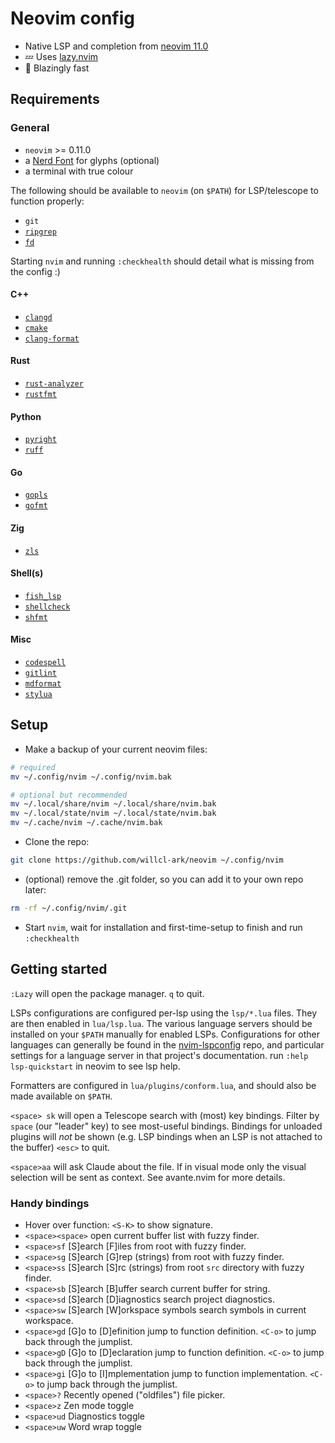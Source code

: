 # Neovim config

- Native LSP and completion from [neovim 11.0](https://neovim.io/doc/user/news-0.11.html)
- 💤 Uses [lazy.nvim](https://github.com/folke/lazy.nvim)
- 🚀 Blazingly fast

## Requirements

### General

- `neovim` >= 0.11.0
- a [Nerd Font](https://www.nerdfonts.com/) for glyphs (optional)
- a terminal with true colour

The following should be available to `neovim` (on `$PATH`) for LSP/telescope to function properly:

- `git`
- [`ripgrep`](https://github.com/BurntSushi/ripgrep)
- [`fd`](https://github.com/sharkdp/fd)

Starting `nvim` and running `:checkhealth` should detail what is missing from the config :)

#### C++

- [`clangd`](https://clangd.llvm.org/)
- [`cmake`](https://cmake.org/)
- [`clang-format`](https://clang.llvm.org/docs/ClangFormat.html)

#### Rust

- [`rust-analyzer`](https://rust-analyzer.github.io/manual.html)
- [`rustfmt`](https://github.com/rust-lang/rustfmt)

#### Python

- [`pyright`](https://github.com/microsoft/pyright)
- [`ruff`](https://github.com/astral-sh/ruff)

#### Go

- [`gopls`](https://pkg.go.dev/golang.org/x/tools/gopls)
- [`gofmt`](https://pkg.go.dev/cmd/gofmt)

#### Zig

- [`zls`](https://github.com/zigtools/zls)

#### Shell(s)

- [`fish_lsp`](https://github.com/ndonfris/fish-lsp)
- [`shellcheck`](https://www.shellcheck.net/)
- [`shfmt`](https://github.com/mvdan/sh)

#### Misc

- [`codespell`](https://github.com/codespell-project/codespell)
- [`gitlint`](https://jorisroovers.com/gitlint/latest/)
- [`mdformat`](https://github.com/hukkin/mdformat)
- [`stylua`](https://github.com/JohnnyMorganz/StyLua)

## Setup

- Make a backup of your current neovim files:

```bash
# required
mv ~/.config/nvim ~/.config/nvim.bak

# optional but recommended
mv ~/.local/share/nvim ~/.local/share/nvim.bak
mv ~/.local/state/nvim ~/.local/state/nvim.bak
mv ~/.cache/nvim ~/.cache/nvim.bak
```

- Clone the repo:

```bash
git clone https://github.com/willcl-ark/neovim ~/.config/nvim
```

- (optional) remove the .git folder, so you can add it to your own repo later:

```bash
rm -rf ~/.config/nvim/.git
```

- Start `nvim`, wait for installation and first-time-setup to finish and run `:checkhealth`

## Getting started

`:Lazy` will open the package manager.
`q` to quit.

LSPs configurations are configured per-lsp using the `lsp/*.lua` files. They are then enabled in `lua/lsp.lua`.
The various language servers should be installed on your `$PATH` manually for enabled LSPs.
Configurations for other languages can generally be found in the [nvim-lspconfig](https://github.com/neovim/nvim-lspconfig?tab=readme-ov-file#nvim-lspconfig) repo, and particular settings for a language server in that project's documentation.
run `:help lsp-quickstart` in neovim to see lsp help.

Formatters are configured in `lua/plugins/conform.lua`, and should also be made available on `$PATH`.

`<space> sk` will open a Telescope search with (most) key bindings.
Filter by `space` (our "leader" key) to see most-useful bindings.
Bindings for unloaded plugins will _not_ be shown (e.g. LSP bindings when an LSP is not attached to the buffer)
`<esc>` to quit.

`<space>aa` will ask Claude about the file. If in visual mode only the visual selection will be sent as context. See avante.nvim for more details.

### Handy bindings

- Hover over function: `<S-K>` to show signature.
- `<space><space>`                         open current buffer list with fuzzy finder.
- `<space>sf` [S]earch [F]iles             from root with fuzzy finder.
- `<space>sg` [S]earch [G]rep              (strings) from root with fuzzy finder.
- `<space>ss` [S]earch [S]rc               (strings) from root `src` directory with fuzzy finder.
- `<space>sb` [S]earch [B]uffer            search current buffer for string.
- `<space>sd` [S]earch [D]iagnostics       search project diagnostics.
- `<space>sw` [S]earch [W]orkspace symbols search symbols in current workspace.
- `<space>gd` [G]o to  [D]efinition        jump to function definition. `<C-o>` to jump back through the jumplist.
- `<space>gD` [G]o to  [D]eclaration       jump to function definition. `<C-o>` to jump back through the jumplist.
- `<space>gi` [G]o to  [I]mplementation    jump to function implementation. `<C-o>` to jump back through the jumplist.
- `<space>?`                               Recently opened ("oldfiles") file picker.
- `<space>z`                               Zen mode toggle
- `<space>ud`                              Diagnostics toggle
- `<space>uw`                              Word wrap toggle
